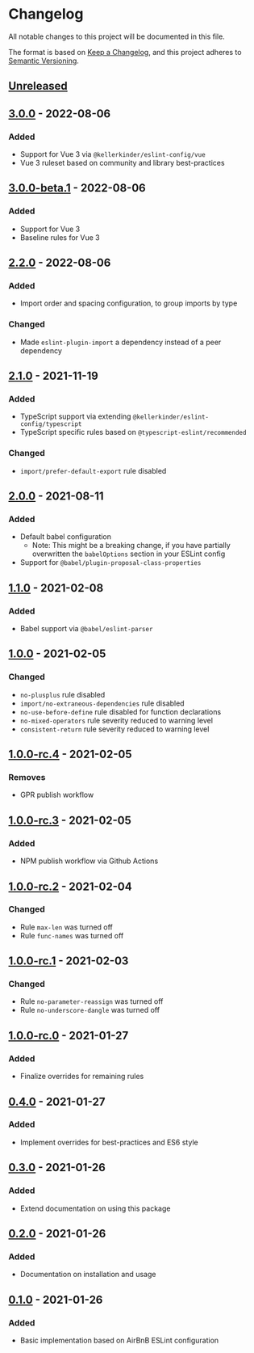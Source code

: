 # Changelog
All notable changes to this project will be documented in this file.

The format is based on [Keep a Changelog](https://keepachangelog.com/en/1.0.0/),
and this project adheres to [Semantic Versioning](https://semver.org/spec/v2.0.0.html).

## [Unreleased]

## [3.0.0] - 2022-08-06
### Added
- Support for Vue 3 via `@kellerkinder/eslint-config/vue`
- Vue 3 ruleset based on community and library best-practices

## [3.0.0-beta.1] - 2022-08-06
### Added
- Support for Vue 3
- Baseline rules for Vue 3

## [2.2.0] - 2022-08-06
### Added
- Import order and spacing configuration, to group imports by type

### Changed
- Made `eslint-plugin-import` a dependency instead of a peer dependency

## [2.1.0] - 2021-11-19
### Added
- TypeScript support via extending `@kellerkinder/eslint-config/typescript`
- TypeScript specific rules based on `@typescript-eslint/recommended`

### Changed
- `import/prefer-default-export` rule disabled

## [2.0.0] - 2021-08-11
### Added
- Default babel configuration
  - Note: This might be a breaking change, if you have partially overwritten the `babelOptions` section in your ESLint config
- Support for `@babel/plugin-proposal-class-properties`


## [1.1.0] - 2021-02-08
### Added
- Babel support via `@babel/eslint-parser`

## [1.0.0] - 2021-02-05
### Changed
- `no-plusplus` rule disabled
- `import/no-extraneous-dependencies` rule disabled
- `no-use-before-define` rule disabled for function declarations
- `no-mixed-operators` rule severity reduced to warning level
- `consistent-return` rule severity reduced to warning level

## [1.0.0-rc.4] - 2021-02-05
### Removes
- GPR publish workflow

## [1.0.0-rc.3] - 2021-02-05
### Added
- NPM publish workflow via Github Actions

## [1.0.0-rc.2] - 2021-02-04
### Changed
- Rule `max-len` was turned off
- Rule `func-names` was turned off

## [1.0.0-rc.1] - 2021-02-03
### Changed
- Rule `no-parameter-reassign` was turned off
- Rule `no-underscore-dangle` was turned off

## [1.0.0-rc.0] - 2021-01-27
### Added
- Finalize overrides for remaining rules

## [0.4.0] - 2021-01-27
### Added
- Implement overrides for best-practices and ES6 style

## [0.3.0] - 2021-01-26
### Added
- Extend documentation on using this package

## [0.2.0] - 2021-01-26
### Added
- Documentation on installation and usage

## [0.1.0] - 2021-01-26
### Added
- Basic implementation based on AirBnB ESLint configuration

[Unreleased]: https://github.com/kellerkinderDE/eslint-config/compare/3.0.0...HEAD
[3.0.0]: https://github.com/kellerkinderDE/eslint-config/compare/3.0.0-beta.1...3.0.0
[3.0.0-beta.1]: https://github.com/kellerkinderDE/eslint-config/compare/2.2.0...3.0.0-beta.1
[2.2.0]: https://github.com/kellerkinderDE/eslint-config/compare/2.1.0...2.2.0
[2.1.0]: https://github.com/kellerkinderDE/eslint-config/compare/2.0.0...2.1.0
[2.0.0]: https://github.com/kellerkinderDE/eslint-config/compare/1.1.0...2.0.0
[1.1.0]: https://github.com/kellerkinderDE/eslint-config/compare/1.0.0...1.1.0
[1.0.0]: https://github.com/kellerkinderDE/eslint-config/compare/1.0.0-rc.4...1.0.0
[1.0.0-rc.4]: https://github.com/kellerkinderDE/eslint-config/compare/1.0.0-rc.3...1.0.0-rc.4
[1.0.0-rc.3]: https://github.com/kellerkinderDE/eslint-config/compare/1.0.0-rc.2...1.0.0-rc.3
[1.0.0-rc.2]: https://github.com/kellerkinderDE/eslint-config/compare/1.0.0-rc.1...1.0.0-rc.2
[1.0.0-rc.1]: https://github.com/kellerkinderDE/eslint-config/compare/1.0.0-rc.0...1.0.0-rc.1
[1.0.0-rc.0]: https://github.com/kellerkinderDE/eslint-config/compare/0.4.0...1.0.0-rc.0
[0.4.0]: https://github.com/kellerkinderDE/eslint-config/compare/0.3.0...0.4.0
[0.3.0]: https://github.com/kellerkinderDE/eslint-config/compare/0.2.0...0.3.0
[0.2.0]: https://github.com/kellerkinderDE/eslint-config/compare/0.1.0...0.2.0
[0.1.0]: https://github.com/kellerkinderDE/eslint-config/releases/tag/0.1.0
